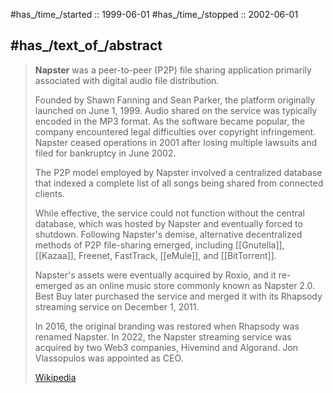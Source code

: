 
#has_/time_/started :: 1999-06-01
#has_/time_/stopped :: 2002-06-01

## #has_/text_of_/abstract 

> **Napster** was a peer-to-peer (P2P) file sharing application 
> primarily associated with digital audio file distribution. 
> 
> Founded by Shawn Fanning and Sean Parker, the platform originally launched on June 1, 1999. 
> Audio shared on the service was typically encoded in the MP3 format. 
> As the software became popular, 
> the company encountered legal difficulties over copyright infringement. 
> Napster ceased operations in 2001 after losing multiple lawsuits 
> and filed for bankruptcy in June 2002.
>
> The P2P model employed by Napster involved a centralized database 
> that indexed a complete list of all songs being shared from connected clients. 
> 
> While effective, the service could not function without the central database, 
> which was hosted by Napster and eventually forced to shutdown. 
> Following Napster's demise, alternative decentralized methods of P2P file-sharing emerged, 
> including [[Gnutella]], [[Kazaa]], Freenet, FastTrack, [[eMule]], and [[BitTorrent]].
>
> Napster's assets were eventually acquired by Roxio, 
> and it re-emerged as an online music store commonly known as Napster 2.0. 
> Best Buy later purchased the service 
> and merged it with its Rhapsody streaming service on December 1, 2011. 
> 
> In 2016, the original branding was restored when Rhapsody was renamed Napster. 
> In 2022, the Napster streaming service was acquired by two Web3 companies, 
> Hivemind and Algorand. Jon Vlassopulos was appointed as CEO.
>
> [Wikipedia](https://en.wikipedia.org/wiki/Napster)



